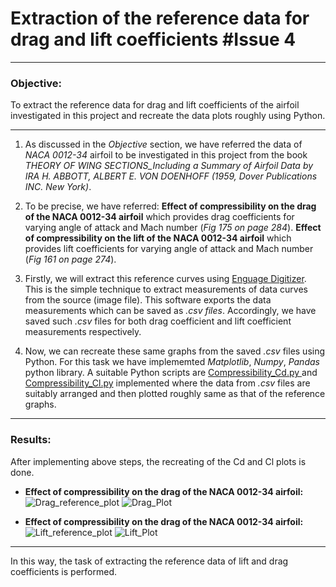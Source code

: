 # Extraction of the reference data for drag and lift coefficients #Issue 4
---

### Objective:
To extract the reference data for drag and lift coefficients of the airfoil investigated in this project and recreate the data plots roughly using Python.

----

1. As discussed in the _Objective_ section, we have referred the data of _NACA 0012-34_ airfoil to be investigated in this project from the book _THEORY OF WING SECTIONS_Including a Summary of Airfoil Data by IRA H. ABBOTT, ALBERT E. VON DOENHOFF (1959, Dover Publications INC. New York)_.

2. To be precise, we have referred:
**Effect of compressibility on the drag of the NACA 0012-34 airfoil** which provides drag coefficients for varying angle of attack and Mach number (_Fig 175 on page 284_).
**Effect of compressibility on the lift of the NACA 0012-34 airfoil** which provides lift coefficients for varying angle of attack and Mach number (_Fig 161 on page 274_).

3. Firstly, we will extract this reference curves using [Enguage Digitizer](http://markummitchell.github.io/engauge-digitizer/). This is the simple technique to extract measurements of data curves from the source (image file). This software exports the data measurements which can be saved as _.csv files_. Accordingly, we have saved such _.csv_ files for both drag coefficient and lift coefficient measurements respectively.
4. Now, we can recreate these same graphs from the saved _.csv_ files using Python. For this task we have implememted _Matplotlib_, _Numpy_, _Pandas_ python library. A suitable Python scripts are [Compressibility_Cd.py ](https://github.com/Tushargh29/transonic_shock_buffet/blob/master/extracting_the_reference_data/Compressibility_Cd.py) and [Compressibility_Cl.py](https://github.com/Tushargh29/transonic_shock_buffet/blob/master/extracting_the_reference_data/Compressibility_Cl.py) implemented where the data from _.csv_ files are suitably arranged and then plotted roughly same as that of the reference graphs.
---

### Results:
After implementing above steps, the recreating of the Cd and Cl plots is done.
- **Effect of compressibility on the drag of the NACA 0012-34 airfoil:**
![Drag_reference_plot](https://github.com/Tushargh29/transonic_shock_buffet/blob/fbfdc8d2caca35968ecc8709c4f1bdf28fc26ddb/extracting_the_reference_data/Cd_reference_plot.png)
![Drag_Plot](https://github.com/Tushargh29/transonic_shock_buffet/blob/master/extracting_the_reference_data/effect_on_Drag.png)

- **Effect of compressibility on the drag of the NACA 0012-34 airfoil:**
![Lift_reference_plot](https://github.com/Tushargh29/transonic_shock_buffet/blob/master/extracting_the_reference_data/Cl_reference_plot.png)
![Lift_Plot](https://github.com/Tushargh29/transonic_shock_buffet/blob/master/extracting_the_reference_data/effect_on_lift.png)

---
In this way, the task of extracting the reference data of lift and drag coefficients is performed.



